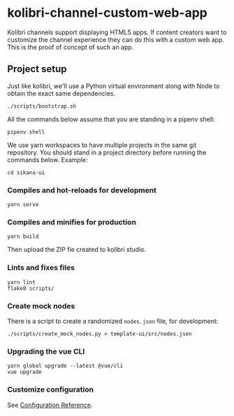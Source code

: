 # kolibri-channel-custom-web-app
Kolibri channels support displaying HTML5 apps. If content creators want to customize the channel experience they can do this with a custom web app. This is the proof of concept of such an app.

## Project setup

Just like kolibri, we'll use a Python virtual environment along with
Node to obtain the exact same dependencies.

```
./scripts/bootstrap.sh
```

All the commands below assume that you are standing in a pipenv shell:

```
pipenv shell
```

We use yarn workspaces to have multiple projects in the same git
repository. You should stand in a project directory before running the
commands below. Example:

```
cd sikana-ui
```

### Compiles and hot-reloads for development
```
yarn serve
```

### Compiles and minifies for production
```
yarn build
```

Then upload the ZIP fie created to kolibri studio.

### Lints and fixes files
```
yarn lint
flake8 scripts/
```

### Create mock nodes

There is a script to create a randomized `nodes.json` file, for
development:

```
./scripts/create_mock_nodes.py > template-ui/src/nodes.json
```

### Upgrading the vue CLI
```
yarn global upgrade --latest @vue/cli
vue upgrade
```

### Customize configuration
See [Configuration Reference](https://cli.vuejs.org/config/).
